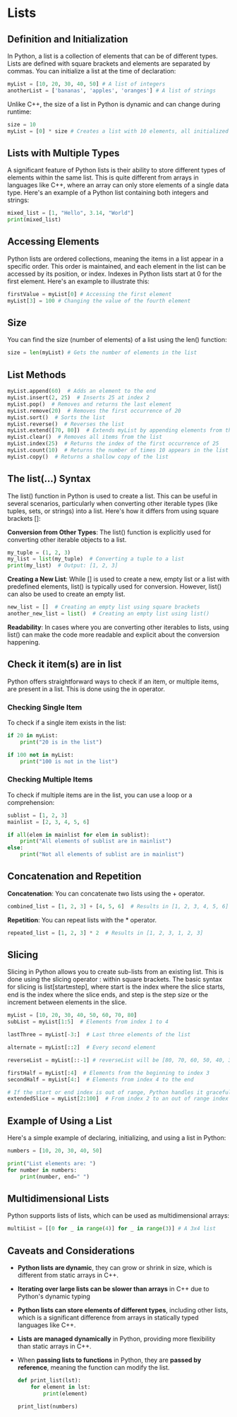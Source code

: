 # Lists

## Definition and Initialization

In Python, a list is a collection of elements that can be of different types. Lists are defined with square brackets and elements are separated by commas. You can initialize a list at the time of declaration:

```python
myList = [10, 20, 30, 40, 50] # A list of integers
anotherList = ['bananas', 'apples', 'oranges'] # A list of strings
```

Unlike C++, the size of a list in Python is dynamic and can change during runtime:

```python
size = 10
myList = [0] * size # Creates a list with 10 elements, all initialized to 0
```

## Lists with Multiple Types

A significant feature of Python lists is their ability to store different types of elements within the same list. This is quite different from arrays in languages like C++, where an array can only store elements of a single data type. Here's an example of a Python list containing both integers and strings:

```python
mixed_list = [1, "Hello", 3.14, "World"]
print(mixed_list)
```

## Accessing Elements

Python lists are ordered collections, meaning the items in a list appear in a specific order. This order is maintained, and each element in the list can be accessed by its position, or index. Indexes in Python lists start at 0 for the first element. Here's an example to illustrate this:

```python
firstValue = myList[0] # Accessing the first element
myList[3] = 100 # Changing the value of the fourth element
```

## Size

You can find the size (number of elements) of a list using the len() function:

```python
size = len(myList) # Gets the number of elements in the list
```

## List Methods

``` python
myList.append(60)  # Adds an element to the end
myList.insert(2, 25)  # Inserts 25 at index 2
myList.pop()  # Removes and returns the last element
myList.remove(20)  # Removes the first occurrence of 20
myList.sort()  # Sorts the list
myList.reverse()  # Reverses the list
myList.extend([70, 80])  # Extends myList by appending elements from the iterable
myList.clear()  # Removes all items from the list
myList.index(25)  # Returns the index of the first occurrence of 25
myList.count(10)  # Returns the number of times 10 appears in the list
myList.copy()  # Returns a shallow copy of the list
```

## The list(...) Syntax

The list() function in Python is used to create a list. This can be useful in several scenarios, particularly when converting other iterable types (like tuples, sets, or strings) into a list. Here's how it differs from using square brackets []:

**Conversion from Other Types**: The list() function is explicitly used for converting other iterable objects to a list.

```python
my_tuple = (1, 2, 3)
my_list = list(my_tuple)  # Converting a tuple to a list
print(my_list)  # Output: [1, 2, 3]
```

**Creating a New List**: While [] is used to create a new, empty list or a list with predefined elements, list() is typically used for conversion. However, list() can also be used to create an empty list.

```python
new_list = []  # Creating an empty list using square brackets
another_new_list = list()  # Creating an empty list using list()
```

**Readability**: In cases where you are converting other iterables to lists, using list() can make the code more readable and explicit about the conversion happening.

## Check it item(s) are in list

Python offers straightforward ways to check if an item, or multiple items, are present in a list. This is done using the in operator.

### Checking Single Item

To check if a single item exists in the list:

```python
if 20 in myList:
    print("20 is in the list")

if 100 not in myList:
    print("100 is not in the list")
```

### Checking Multiple Items

To check if multiple items are in the list, you can use a loop or a comprehension:

```python
sublist = [1, 2, 3]
mainlist = [2, 3, 4, 5, 6]

if all(elem in mainlist for elem in sublist):
    print("All elements of sublist are in mainlist")
else:
    print("Not all elements of sublist are in mainlist")
```

## Concatenation and Repetition

**Concatenation**: You can concatenate two lists using the + operator.

```python
combined_list = [1, 2, 3] + [4, 5, 6]  # Results in [1, 2, 3, 4, 5, 6]
```

**Repetition**: You can repeat lists with the * operator.

```python
repeated_list = [1, 2, 3] * 2  # Results in [1, 2, 3, 1, 2, 3]
```

## Slicing

Slicing in Python allows you to create sub-lists from an existing list. This is done using the slicing operator : within square brackets. The basic syntax for slicing is list[start:end:step], where start is the index where the slice starts, end is the index where the slice ends, and step is the step size or the increment between elements in the slice.

```python
myList = [10, 20, 30, 40, 50, 60, 70, 80]
subList = myList[1:5]  # Elements from index 1 to 4
```

```python
lastThree = myList[-3:]  # Last three elements of the list
```

```python
alternate = myList[::2]  # Every second element
```

```python
reverseList = myList[::-1] # reverseList will be [80, 70, 60, 50, 40, 30, 20, 10]
```

```python
firstHalf = myList[:4]  # Elements from the beginning to index 3
secondHalf = myList[4:]  # Elements from index 4 to the end
```

```python
# If the start or end index is out of range, Python handles it gracefully without throwing an error
extendedSlice = myList[2:100]  # From index 2 to an out of range index
```

## Example of Using a List

Here's a simple example of declaring, initializing, and using a list in Python:

```python
numbers = [10, 20, 30, 40, 50]

print("List elements are: ")
for number in numbers:
    print(number, end=" ")
```

## Multidimensional Lists

Python supports lists of lists, which can be used as multidimensional arrays:

```python
multiList = [[0 for _ in range(4)] for _ in range(3)] # A 3x4 list
```

## Caveats and Considerations


- **Python lists are dynamic**, they can grow or shrink in size, which is different from static arrays in C++. 
- **Iterating over large lists can be slower than arrays** in C++ due to Python's dynamic typing
- **Python lists can store elements of different types**, including other lists, which is a significant difference from arrays in statically typed languages like C++.
- **Lists are managed dynamically** in Python, providing more flexibility than static arrays in C++.
- When **passing lists to functions** in Python, they are **passed by reference**, meaning the function can modify the list.

    ```python
    def print_list(lst):
        for element in lst:
            print(element)

    print_list(numbers)
    ```
